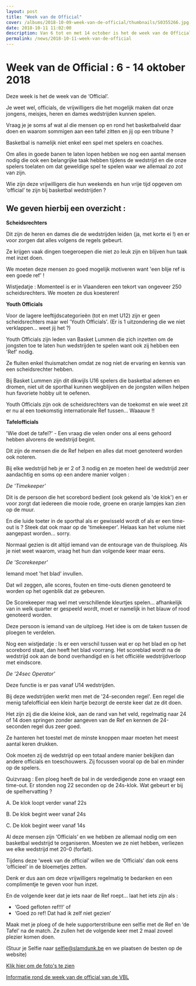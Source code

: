 ```yaml
---
layout: post
title: "Week van de Official"
cover: /albums/2018-10-09-week-van-de-official/thumbnails/S0355266.jpg
date: 2018-10-11 11:02:00
description: Van 6 tot en met 14 october is het de week van de Official
permalink: /news/2018-10-11-week-van-de-official
---
```

# Week van de Official : 6 - 14 oktober 2018

Deze week is het de week van de ‘Official’.


Je weet wel, officials, de vrijwilligers die het mogelijk maken dat onze jongens, meisjes, heren en dames wedstrijden kunnen spelen.

Vraag je je soms af wat al die mensen op en rond het basketbalveld daar doen en waarom sommigen aan een tafel zitten en jij op een tribune ?

Basketbal is namelijk niet enkel een spel met spelers en coaches.

Om alles in goede banen te laten lopen hebben we nog een aantal mensen nodig die ook een belangrijke taak hebben tijdens de wedstrijd en die onze spelers toelaten om dat geweldige spel te spelen waar we allemaal zo zot van zijn.

Wie zijn deze vrijwilligers die hun weekends en hun vrije tijd opgeven om ‘official’ te zijn bij basketbal wedstrijden ?

## We geven hierbij een overzicht :


**Scheidsrechters**


Dit zijn de heren en dames die de wedstrijden leiden (ja, met korte ei !) en er voor zorgen dat alles volgens de regels gebeurt.

Ze krijgen vaak dingen toegeroepen die niet zo leuk zijn en blijven hun taak met inzet doen.

We moeten deze mensen zo goed mogelijk motiveren want 'een blije ref is een goede ref' !

Wistjedatje : Momenteel is er in Vlaanderen een tekort van ongeveer 250 scheidsrechters. We moeten ze dus koesteren!


**Youth Officials**


Voor de lagere leeftijdscategorieën (tot en met U12) zijn er geen scheidsrechters maar wel 'Youth Officials'. (Er is 1 uitzondering die we niet verklappen... weet jij het ?)

Youth Officials zijn leden van Basket Lummen die zich inzetten om de jongsten toe te laten hun wedstrijden te spelen want ook zij hebben een 'Ref' nodig.

Ze fluiten enkel thuismatchen omdat ze nog niet de ervaring en kennis van een scheidsrechter hebben.

Bij Basket Lummen zijn dit dikwijls U16 spelers die basketbal ademen en dromen, niet uit de sporthal kunnen wegblijven en de jongsten willen helpen hun favoriete hobby uit te oefenen.

Youth Officials zijn ook de scheidsrechters van de toekomst en wie weet zit er nu al een toekomstig internationale Ref tussen... Waaauw !!


**Tafelofficials**

'Wie doet de tafel?' - Een vraag die velen onder ons al eens gehoord hebben alvorens de wedstrijd begint.

Dit zijn de mensen die de Ref helpen en alles dat moet genoteerd worden ook noteren.

Bij elke wedstrijd heb je er 2 of 3 nodig en ze moeten heel de wedstrijd zeer aandachtig en soms op een andere manier volgen :


*De 'Timekeeper'*

Dit is de persoon die het scorebord bedient (ook gekend als 'de klok') en er voor zorgt dat iedereen die mooie rode, groene en oranje lampjes kan zien op de muur.

En die luide toeter in de sporthal als er gewisseld wordt of als er een time-out is ? Steek dat ook maar op de 'timekeeper'. Helaas kan het volume niet aangepast worden... sorry.

Normaal gezien is dit altijd iemand van de entourage van de thuisploeg. Als je niet weet waarom, vraag het hun dan volgende keer maar eens.


*De 'Scorekeeper'*

Iemand moet 'het blad' invullen.

Dat wil zeggen, alle scores, fouten en time-outs dienen genoteerd te worden op het ogenblik dat ze gebeuren.

De Scorekeeper mag wel met verschillende kleurtjes spelen... afhankelijk van in welk quarter er gespeeld wordt, moet er namelijk in het blauw of rood genoteerd worden.

Deze persoon is iemand van de uitploeg. Het idee is om de taken tussen de ploegen te verdelen.

Nog een wistjedatje : Is er een verschil tussen wat er op het blad en op het scorebord staat, dan heeft het blad voorrang. Het scoreblad wordt na de wedstrijd ook aan de bond overhandigd en is het officiële wedstrijdverloop met eindscore.


*De '24sec Operator'*

Deze functie is er pas vanaf U14 wedstrijden.

Bij deze wedstrijden werkt men met de '24-seconden regel'. Een regel die menig tafelofficial een klein hartje bezorgt de eerste keer dat ze dit doen.

Het zijn zij die die kleine klok, aan de rand van het veld, regelmatig naar 24 of 14 doen springen zonder aangeven van de Ref en kennen de 24-seconden regel dus zeer goed.

Ze hanteren het toestel met de minste knoppen maar moeten het meest aantal keren drukken.

Ook moeten zij de wedstrijd op een totaal andere manier bekijken dan andere officials en toeschouwers. Zij focussen vooral op de bal en minder op de spelers.

Quizvraag : Een ploeg heeft de bal in de verdedigende zone en vraagt een time-out. Er stonden nog 22 seconden op de 24s-klok. Wat gebeurt er bij de spelhervatting ?  

A. De klok loopt verder vanaf 22s

B. De klok begint weer vanaf 24s

C. De klok begint weer vanaf 14s



Al deze mensen zijn ‘Officials’ en we hebben ze allemaal nodig om een basketbal wedstrijd te organiseren. Moesten we ze niet hebben, verliezen we elke wedstrijd met 20-0 (forfait).

Tijdens deze ‘week van de official’ willen we de ‘Officials’ dan ook eens ‘officieel’ in de bloemetjes zetten.

Denk er dus aan om deze vrijwilligers regelmatig te bedanken en een complimentje te geven voor hun inzet.


En de volgende keer dat je iets naar de Ref roept… laat het iets zijn als :

 - ‘Goed gefloten ref!!!’ of 
 - ‘Goed zo ref! Dat had ik zelf niet gezien’

  


Maak met je ploeg of de hele supporterstribune een selfie met de Ref en ‘de Tafel’ na de match. Ze zullen het de volgende keer met 2 maal zoveel plezier komen doen.  

(Stuur je Selfie naar [selfie@slamdunk.be](mailto:selfie@slamdunk.be) en we plaatsen de besten op de website)


[Klik hier om de foto's te zien](/albums/2018-10-09-week-van-de-official)

[Informatie rond de week van de official van de VBL](http://basketbal.vlaanderen/weekvandeofficial "VBL - Week van de Official")
